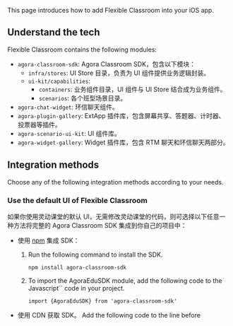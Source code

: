 This page introduces how to add Flexible Classroom into your iOS app.

## Understand the tech

Flexible Classroom contains the following modules:

- `agora-classroom-sdk`: Agora Classroom SDK，包含以下模块：
   - `infra/stores`: UI Store 目录，负责为 UI 组件提供业务逻辑封装。
   - `ui-kit/capabilities`:
      - `containers`: 业务组件目录，UI 组件与 UI Store 结合成为业务组件。
      - `scenarios`: 各个班型场景目录。
- `agora-chat-widget`: 环信聊天组件。
- `agora-plugin-gallery`: ExtApp 插件库，包含屏幕共享、答题器、计时器、投票器等插件。
- `agora-scenario-ui-kit`: UI 组件库。
- `agora-widget-gallery`: Widget 插件库，包含 RTM 聊天和环信聊天两部分。

## Integration methods

Choose any of the following integration methods according to your needs.

<a name="default_ui"></a>

### Use the default UI of Flexible Classroom

如果你使用灵动课堂的默认 UI，无需修改灵动课堂的代码，则可选择以下任意一种方法将完整的 Agora Classroom SDK 集成到你自己的项目中：

- 使用 [npm](https://www.npmjs.com/package/agora-classroom-sdk) 集成 SDK：

   1. Run the following command to install the SDK.

      ```
      npm install agora-classroom-sdk
      ```

   2. To import the AgoraEduSDK module, add the following code to the Javascript`` code in your project.

      ```
      import {AgoraEduSDK} from 'agora-classroom-sdk'
      ```

- 使用 CDN 获取 SDK。 Add the following code to the line before <style> in your project.

   ```html
   <script src="https://download.agora.io/edu-apaas/release/edu_sdk@2.0.1.bundle.js"></script>
   ```

<a name="change_default_ui"></a>

### Customize the default UI of Flexible Classroom

If you want to customize the default UI of Flexible Classroom, integrate Flexible Classroom as follows:

1. 运行以下命令将 CloudClass-Desktop 克隆至本地，并切换至最新发版分支。

   ```
   git clone https://github.com/AgoraIO-Community/CloudClass-Desktop.git
   ```

   ```
   git checkout release/apaas/x.y.z
   ```

<div class="alert info">Replace x.y.z with the version number. To get the latest version number, see the <a href="/cn/agora-class/release_agora_class_web?platform=Web">release notes</a>.</div>

2. 成功拉取代码后，你可根据自己的需求修改课堂 UI，然后通过以下命令进行调试。

   - Web 环境运行 `yarn dev` 命令
   - Electron 环境运行 `yarn dev:electron` 命令

3. 完成开发后，可通过以下命令打包 SDK 或应用：

   - 打包 Classroom SDK：`yarn pack:classroom:sdk`
   - 打包 Electron Mac 客户端：`yarn pack:electron:mac`
   - 打包 Electron Windows 客户端：执行命令 `yarn pack:electron:win`
